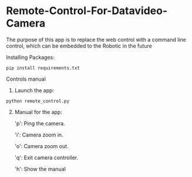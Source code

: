# Remote-Control-For-Datavideo-Camera

The purpose of this app is to replace the web control with a command line control, which can be embedded to the Robotic in the future

Installing Packages:
```
pip install requirements.txt
```

Controls manual

1. Launch the app:
```
python remote_control.py
```

2. Manual for the app: 

      'p': Ping the camera.

      'i': Camera zoom in.

      'o': Camera zoom out.

      'q': Exit camera controller.

      'h': Show the manual
